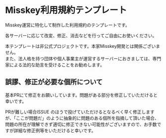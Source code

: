 # Misskey利用規約テンプレート

Misskey運営に特化して制作した利用規約のテンプレートです。

各サーバーに応じて改変、修正、消去などを行ってご自由にお使いください。

本テンプレートは非公式プロジェクトです。本家Misskey開発とは関係ございません。  
また、法人格を持つ団体や個人事業主が運営するサーバーにおきましては、専門家による法的な助言を受けることをお勧めします。

## 誤謬、修正が必要な個所について

基本PRにて修正をお願いしています。問題がある部分を修正していただけると幸いです。

PRが難しい場合ISSUE
のほうで投げていただけるとなるべく早く修正しますが、「ここが問題だ」のように抽象的に問題のある個所を指摘して頂いた場合、問題の所在が理解できず適切に修正できない可能性がございますので、お手数ですが詳細な修正例等をいただけると幸いです。
